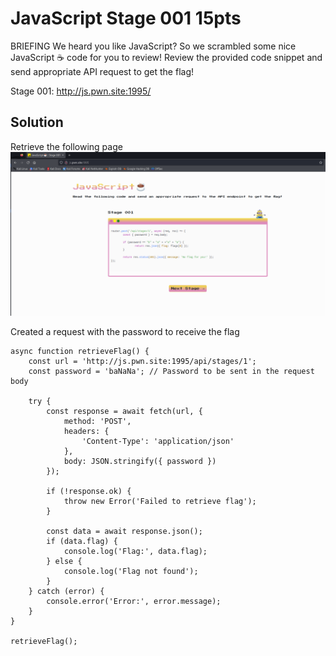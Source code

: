 # JavaScript Stage 001  15pts

BRIEFING
We heard you like JavaScript? So we scrambled some nice JavaScript ☕ code for you to review! Review the provided code snippet and send appropriate API request to get the flag!

Stage 001: http://js.pwn.site:1995/

## Solution 
Retrieve the following page
![alt text](image.png)

Created a request with the password to receive the flag
```
async function retrieveFlag() {
    const url = 'http://js.pwn.site:1995/api/stages/1';
    const password = 'baNaNa'; // Password to be sent in the request body

    try {
        const response = await fetch(url, {
            method: 'POST',
            headers: {
                'Content-Type': 'application/json'
            },
            body: JSON.stringify({ password })
        });

        if (!response.ok) {
            throw new Error('Failed to retrieve flag');
        }

        const data = await response.json();
        if (data.flag) {
            console.log('Flag:', data.flag);
        } else {
            console.log('Flag not found');
        }
    } catch (error) {
        console.error('Error:', error.message);
    }
}

retrieveFlag();
```